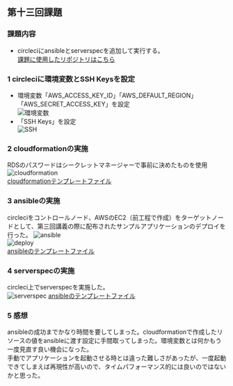 ## 第十三回課題  
### 課題内容  
- circleciにansibleとserverspecを追加して実行する。  
[課題に使用したリポジトリはこちら]()  

### 1 circleciに環境変数とSSH Keysを設定  
- 環境変数「AWS_ACCESS_KEY_ID」「AWS_DEFAULT_REGION」「AWS_SECRET_ACCESS_KEY」を設定  
![環境変数]()
- 「SSH Keys」を設定  
![SSH]()


### 2 cloudformationの実施  
RDSのパスワードはシークレットマネージャーで事前に決めたものを使用  
![cloudformation]()  
[cloudformationテンプレートファイル]()

### 3 ansibleの実施  
circleciをコントロールノード、AWSのEC2（前工程で作成）をターゲットノードとして、第三回講義の際に配布されたサンプルアプリケーションのデプロイを行った。 
![ansible]()  
![deploy]()  
[ansibleのテンプレートファイル]()  

### 4 serverspecの実施  
circleci上でserverspecを実施した。  
![serverspec]()
[ansibleのテンプレートファイル]()   
### 5 感想  
ansibleの成功までかなり時間を要してしまった。cloudformationで作成したリソースの値をansibleに渡す設定に手間取ってしまった。環境変数とは何かもう一度見直す良い機会になった。  
手動でアプリケーションを起動させる時とは違った難しさがあったが、一度起動できてしまえば再現性が高いので、タイムパフォーマンス的には良いのではないかと思った。